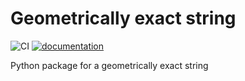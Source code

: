 # Geometrically exact string

![CI](https://github.com/SchubertMatthias/GeometricallyExactString/workflows/CI/badge.svg)
[![documentation](https://img.shields.io/badge/docs-passing-<COLOR>.svg)](https://thread-3-2.github.io/GeometricallyExactString/)

Python package for a geometrically exact string
